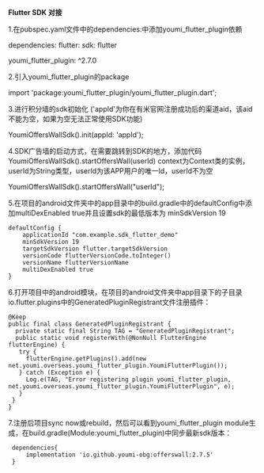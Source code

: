 
**Flutter SDK 对接**

1.在pubspec.yaml文件中的dependencies:中添加youmi_flutter_plugin依赖

dependencies:
  flutter:
    sdk: flutter

  youmi_flutter_plugin: ^2.7.0

2.引入youmi_flutter_plugin的package

 import 'package:youmi_flutter_plugin/youmi_flutter_plugin.dart';

3.进行积分墙的sdk初始化 ('appId'为你在有米官网注册成功后的渠道aid，该aid不能为空，如果为空无法正常使用SDK功能)

 YoumiOffersWallSdk().init(appId: 'appId');

4.SDK广告墙的启动方式，在需要跳转到SDK的地方，添加代码 YoumiOffersWallSdk().startOffersWall(userId) context为Context类的实例，userId为String类型，userId为该APP用户的唯一Id，userId不为空

 YoumiOffersWallSdk().startOffersWall("userId");

5.在项目的android文件夹中的app目录中的build.gradle中的defaultConfig中添加multiDexEnabled true并且设置sdk的最低版本为      minSdkVersion 19

    defaultConfig {
        applicationId "com.example.sdk_flutter_demo"
        minSdkVersion 19
        targetSdkVersion flutter.targetSdkVersion
        versionCode flutterVersionCode.toInteger()
        versionName flutterVersionName
        multiDexEnabled true
    }

 6.打开项目中的android模块，在项目的android文件夹中app目录下的子目录io.flutter.plugins中的GeneratedPluginRegistrant文件注册插件：
    
    @Keep
    public final class GeneratedPluginRegistrant {
      private static final String TAG = "GeneratedPluginRegistrant";
      public static void registerWith(@NonNull FlutterEngine flutterEngine) {
       try {
         flutterEngine.getPlugins().add(new net.youmi.overseas.youmi_flutter_plugin.YoumiFlutterPlugin());
       } catch (Exception e) {
         Log.e(TAG, "Error registering plugin youmi_flutter_plugin, net.youmi.overseas.youmi_flutter_plugin.YoumiFlutterPlugin", e);
       }
     }
    }

  7.注册后项目sync now或rebuild，然后可以看到youmi_flutter_plugin module生成，在build.gradle(Module:youmi_flutter_plugin)中同步最新sdk版本：
     
     dependencies{
         implementation 'io.github.youmi-obg:offerswall:2.7.5'
     }


